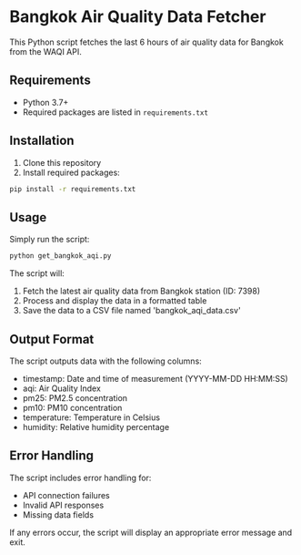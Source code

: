 # Bangkok Air Quality Data Fetcher

This Python script fetches the last 6 hours of air quality data for Bangkok from the WAQI API.

## Requirements

- Python 3.7+
- Required packages are listed in `requirements.txt`

## Installation

1. Clone this repository
2. Install required packages:
```bash
pip install -r requirements.txt
```

## Usage

Simply run the script:
```bash
python get_bangkok_aqi.py
```

The script will:
1. Fetch the latest air quality data from Bangkok station (ID: 7398)
2. Process and display the data in a formatted table
3. Save the data to a CSV file named 'bangkok_aqi_data.csv'

## Output Format

The script outputs data with the following columns:
- timestamp: Date and time of measurement (YYYY-MM-DD HH:MM:SS)
- aqi: Air Quality Index
- pm25: PM2.5 concentration
- pm10: PM10 concentration
- temperature: Temperature in Celsius
- humidity: Relative humidity percentage

## Error Handling

The script includes error handling for:
- API connection failures
- Invalid API responses
- Missing data fields

If any errors occur, the script will display an appropriate error message and exit. 